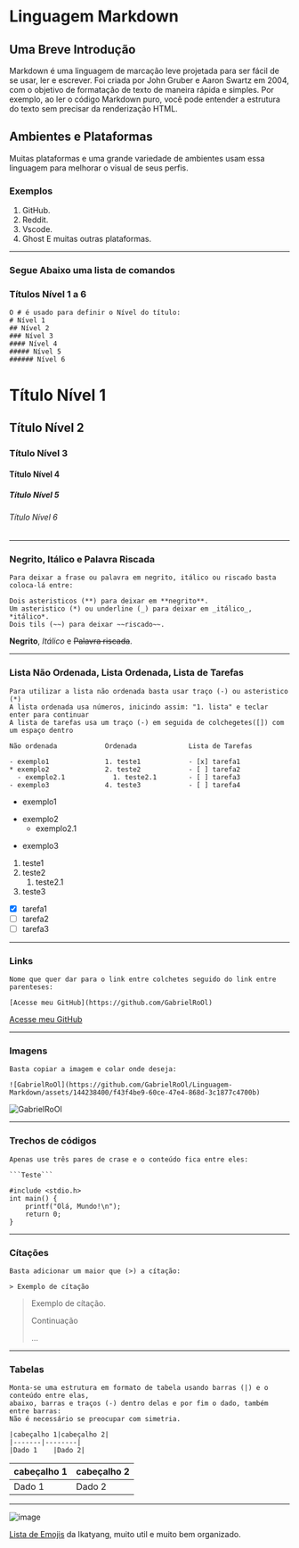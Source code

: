 # Linguagem Markdown
## Uma Breve Introdução
Markdown é uma linguagem de marcação leve projetada para ser fácil de se usar, ler e escrever. Foi criada por John Gruber e Aaron Swartz em 2004, com o objetivo de formatação de texto de maneira rápida e simples.
Por exemplo, ao ler o código Markdown puro, você pode entender a estrutura do texto sem precisar da renderização HTML.
## Ambientes e Plataformas
Muitas plataformas e uma grande variedade de ambientes usam essa linguagem para melhorar o visual de seus perfis.
### Exemplos
1. GitHub.
2. Reddit.
3. Vscode.
4. Ghost
E muitas outras plataformas.

***

### Segue Abaixo uma lista de comandos

### Títulos Nível 1 a 6

```
O # é usado para definir o Nível do título:
# Nível 1
## Nível 2
### Nível 3
#### Nível 4
##### Nível 5
###### Nível 6
 ```

# Título Nível 1
## Título Nível 2
### Título Nível 3
#### Título Nível 4
##### Título Nível 5
###### Título Nível 6

***

### Negrito, Itálico e Palavra Riscada

```
Para deixar a frase ou palavra em negrito, itálico ou riscado basta coloca-lá entre:

Dois asteristicos (**) para deixar em **negrito**.
Um asteristico (*) ou underline (_) para deixar em _itálico_, *itálico*.
Dois tils (~~) para deixar ~~riscado~~.
```

**Negrito**, *Itálico* e ~~Palavra riscada~~.

---

### Lista Não Ordenada, Lista Ordenada, Lista de Tarefas

```
Para utilizar a lista não ordenada basta usar traço (-) ou asteristico (*)
A lista ordenada usa números, inicindo assim: "1. lista" e teclar enter para continuar
A lista de tarefas usa um traço (-) em seguida de colchegetes([]) com um espaço dentro

Não ordenada            Ordenada             Lista de Tarefas

- exemplo1              1. teste1            - [x] tarefa1
* exemplo2              2. teste2            - [ ] tarefa2
  - exemplo2.1            1. teste2.1        - [ ] tarefa3
- exemplo3              4. teste3            - [ ] tarefa4
```


- exemplo1    
* exemplo2
  - exemplo2.1
- exemplo3

1. teste1
2. teste2
   1. teste2.1
4. teste3

- [x] tarefa1
- [ ] tarefa2
- [ ] tarefa3

---

### Links

```
Nome que quer dar para o link entre colchetes seguido do link entre parenteses:

[Acesse meu GitHub](https://github.com/GabrielRoOl)
```
[Acesse meu GitHub](https://github.com/GabrielRoOl)

---

### Imagens
```
Basta copiar a imagem e colar onde deseja:

![GabrielRoOl](https://github.com/GabrielRoOl/Linguagem-Markdown/assets/144238400/f43f4be9-60ce-47e4-868d-3c1877c4700b)
```

![GabrielRoOl](https://github.com/GabrielRoOl/Linguagem-Markdown/assets/144238400/f43f4be9-60ce-47e4-868d-3c1877c4700b)

---

### Trechos de códigos

```
Apenas use três pares de crase e o conteúdo fica entre eles:

```Teste```
```

```
#include <stdio.h>
int main() {
    printf("Olá, Mundo!\n");
    return 0;
}
```

---

### Cítações

```
Basta adicionar um maior que (>) a cítação:

> Exemplo de cítação
```

> Exemplo de cítação.
> 
> Continuação
> 
> ...

---

### Tabelas

```
Monta-se uma estrutura em formato de tabela usando barras (|) e o conteúdo entre elas,
abaixo, barras e traços (-) dentro delas e por fim o dado, também entre barras:
Não é necessário se preocupar com simetria.

|cabeçalho 1|cabeçalho 2|
|-------|--------|
|Dado 1    |Dado 2|

```

|cabeçalho 1|cabeçalho 2|
|-----------|-----------|
|Dado 1    |Dado 2|

---


![image](https://github.com/GabrielRoOl/Linguagem-Markdown/assets/144238400/d946ab05-e03e-4726-be8b-55c4128e2c50)

[Lista de Emojis](https://github.com/ikatyang/emoji-cheat-sheet?tab=readme-ov-file#person) da Ikatyang, muito util e muito bem organizado.
